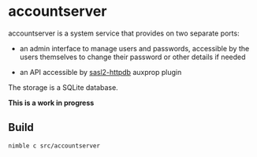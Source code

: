 accountserver
=============

accountserver is a system service that provides on two separate ports:

- an admin interface to manage users and passwords, accessible by the users
  themselves to change their password or other details if needed

- an API accessible by [sasl2-httpdb] auxprop plugin

The storage is a SQLite database.

**This is a work in progress**

Build
-----

    nimble c src/accountserver

[sasl2-httpdb]: https://github.com/mildred/sasl2-httpdb
